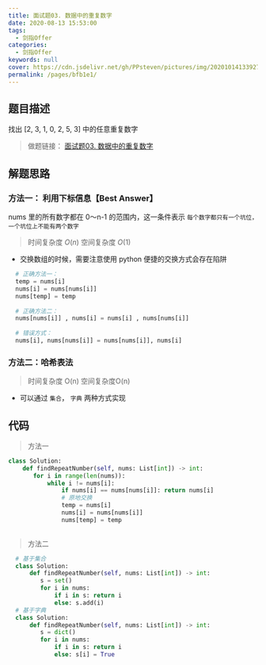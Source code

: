 ```yaml
---
title: 面试题03. 数据中的重复数字
date: 2020-08-13 15:53:00
tags: 
  - 剑指Offer
categories: 
  - 剑指Offer
keywords: null
cover: https://cdn.jsdelivr.net/gh/PPsteven/pictures/img/20201014133927.png
permalink: /pages/bfb1e1/
---
```


## 题目描述

找出 [2, 3, 1, 0, 2, 5, 3] 中的任意重复数字

> 做题链接： [面试题03. 数据中的重复数字](https://leetcode-cn.com/problems/shu-zu-zhong-zhong-fu-de-shu-zi-lcof/)

<!--more-->

## 解题思路

### 方法一： 利用下标信息【Best Answer】

nums 里的所有数字都在 0～n-1 的范围内，这一条件表示 `每个数字都只有一个坑位，一个坑位上不能有两个数字` 

>  时间复杂度 $O(n)$  空间复杂度 $O(1)$

- 交换数组的时候，需要注意使用 python 便捷的交换方式会存在陷阱

```python
  # 正确方法一：
  temp = nums[i]
  nums[i] = nums[nums[i]]
  nums[temp] = temp
  
  # 正确方法二：
  nums[nums[i]] , nums[i] = nums[i] , nums[nums[i]]
  
  # 错误方式：
  nums[i], nums[nums[i]] = nums[nums[i]], nums[i]
```

### 方法二：哈希表法

>  时间复杂度 O(n) 空间复杂度O(n)

- 可以通过 `集合`， `字典` 两种方式实现

## 代码

> 方法一

```python
class Solution:
    def findRepeatNumber(self, nums: List[int]) -> int:
       for i in range(len(nums)):
           while i != nums[i]:
               if nums[i] == nums[nums[i]]: return nums[i]
               # 原地交换
               temp = nums[i]
               nums[i] = nums[nums[i]]
               nums[temp] = temp
               
```



> 方法二

```python
  # 基于集合
  class Solution:
      def findRepeatNumber(self, nums: List[int]) -> int:
         s = set()
         for i in nums:
             if i in s: return i
             else: s.add(i)
  # 基于字典
  class Solution:
      def findRepeatNumber(self, nums: List[int]) -> int:
         s = dict()
         for i in nums:
             if i in s: return i
             else: s[i] = True
```



